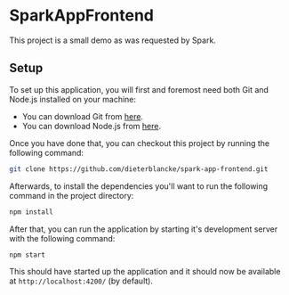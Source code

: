 # SparkAppFrontend

This project is a small demo as was requested by Spark.

## Setup
To set up this application, you will first and foremost need both Git and Node.js installed on your machine:
- You can download Git from [here](https://git-scm.com/downloads).
- You can download Node.js from [here](https://nodejs.org/en/download/).

Once you have done that, you can checkout this project by running the following command:
```bash
git clone https://github.com/dieterblancke/spark-app-frontend.git
```

Afterwards, to install the dependencies you'll want to run the following command in the project directory:
```bash
npm install
```

After that, you can run the application by starting it's development server with the following command:
```bash
npm start
```

This should have started up the application and it should now be available at `http://localhost:4200/` (by default).
